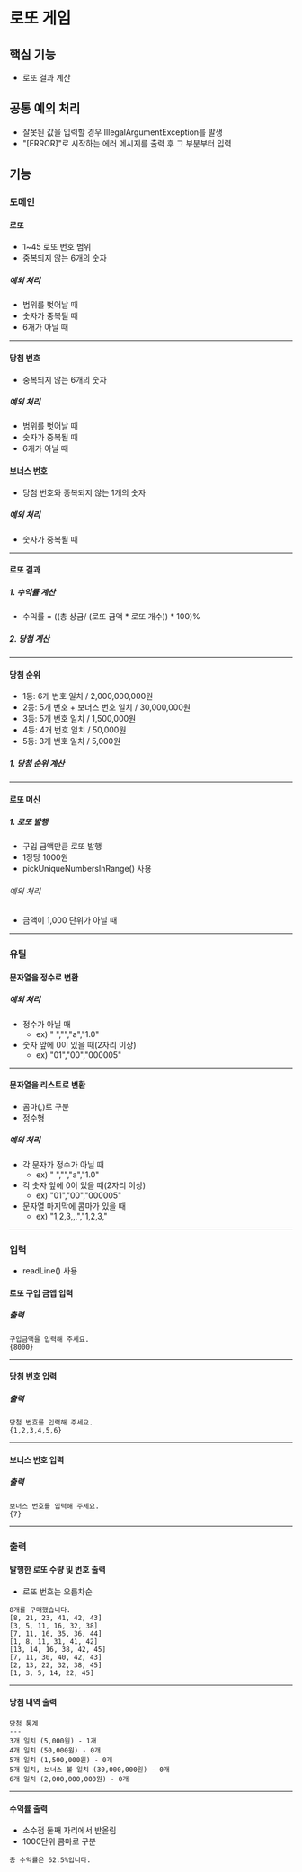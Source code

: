 # 로또 게임

## 핵심 기능
- 로또 결과 계산 

## 공통 예외 처리
- 잘못된 값을 입력할 경우 IllegalArgumentException를 발생
- "[ERROR]"로 시작하는 에러 메시지를 출력 후 그 부분부터 입력

## 기능

### 도메인
#### 로또
- 1~45 로또 번호 범위
- 중복되지 않는 6개의 숫자
##### 예외 처리
- 범위를 벗어날 때
- 숫자가 중복될 때
- 6개가 아닐 때
---
#### 당첨 번호
- 중복되지 않는 6개의 숫자
##### 예외 처리
- 범위를 벗어날 때
- 숫자가 중복될 때
- 6개가 아닐 때

#### 보너스 번호
- 당첨 번호와 중복되지 않는 1개의 숫자
##### 예외 처리
- 숫자가 중복될 때
---
#### 로또 결과
##### 1. 수익률 계산
- 수익률 = ((총 상금/ (로또 금액 * 로또 개수)) * 100)%
##### 2. 당첨 계산

---
#### 당첨 순위
- 1등: 6개 번호 일치 / 2,000,000,000원
- 2등: 5개 번호 + 보너스 번호 일치 / 30,000,000원
- 3등: 5개 번호 일치 / 1,500,000원
- 4등: 4개 번호 일치 / 50,000원
- 5등: 3개 번호 일치 / 5,000원
##### 1. 당첨 순위 계산

---

#### 로또 머신
##### 1. 로또 발행
- 구입 금액만큼 로또 발행
- 1장당 1000원
- pickUniqueNumbersInRange() 사용
###### 예외 처리
- 금액이 1,000 단위가 아닐 때
---

### 유틸

#### 문자열을 정수로 변환
##### 예외 처리
- 정수가 아닐 때
  - ex) " ","","a","1.0"
- 숫자 앞에 0이 있을 때(2자리 이상)
  - ex) "01","00","000005"
---
#### 문자열을 리스트로 변환
- 콤마(,)로 구분
- 정수형
##### 예외 처리
- 각 문자가 정수가 아닐 때
  - ex) " ","","a","1.0"
- 각 숫자 앞에 0이 있을 때(2자리 이상)
  - ex) "01","00","000005"
- 문자열 마지막에 콤마가 있을 때
  - ex) "1,2,3,,,","1,2,3,"
---
### 입력
- readLine() 사용

#### 로또 구입 금앱 입력
##### 출력
```
구입금액을 입력해 주세요.
{8000}
```
---
#### 당첨 번호 입력
##### 출력
```
당첨 번호를 입력해 주세요.
{1,2,3,4,5,6}

```
---
#### 보너스 번호 입력
##### 출력
```
보너스 번호를 입력해 주세요.
{7}
```
---
### 출력

#### 발행한 로또 수량 및 번호 출력
- 로또 번호는 오름차순
```
8개를 구매했습니다.
[8, 21, 23, 41, 42, 43] 
[3, 5, 11, 16, 32, 38] 
[7, 11, 16, 35, 36, 44] 
[1, 8, 11, 31, 41, 42] 
[13, 14, 16, 38, 42, 45] 
[7, 11, 30, 40, 42, 43] 
[2, 13, 22, 32, 38, 45] 
[1, 3, 5, 14, 22, 45]
```
---
#### 당첨 내역 출력
```
당첨 통계
---
3개 일치 (5,000원) - 1개
4개 일치 (50,000원) - 0개
5개 일치 (1,500,000원) - 0개
5개 일치, 보너스 볼 일치 (30,000,000원) - 0개
6개 일치 (2,000,000,000원) - 0개
```
---
#### 수익률 출력
- 소수점 둘째 자리에서 반올림
- 1000단위 콤마로 구분
```
총 수익률은 62.5%입니다.
```